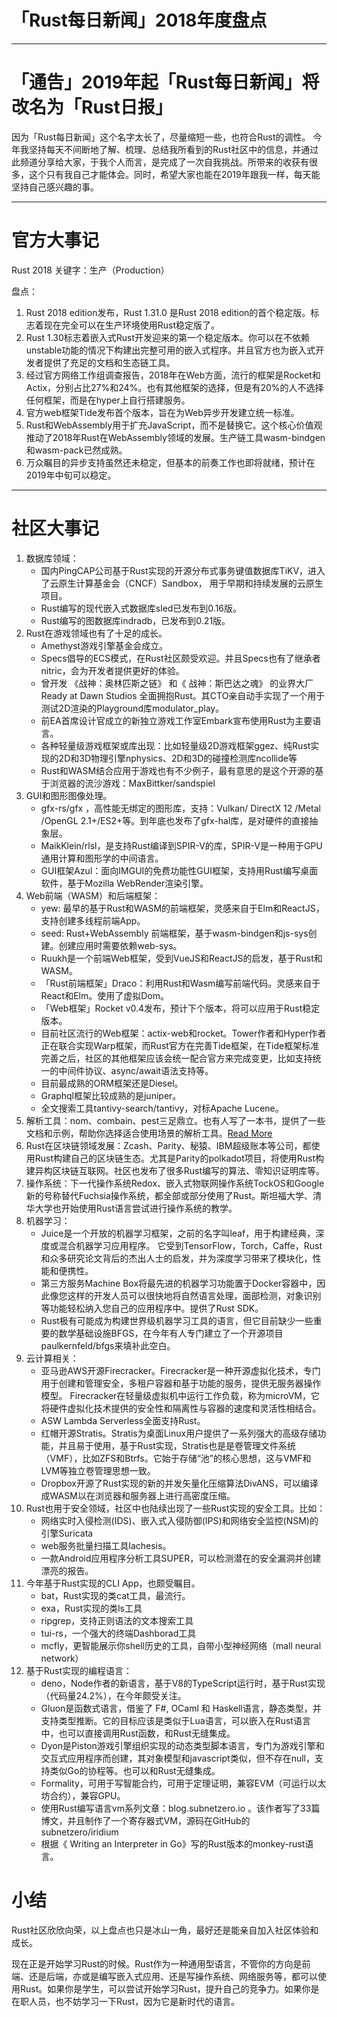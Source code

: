 # 「Rust每日新闻」2018年度盘点

---

# 「通告」2019年起「Rust每日新闻」将改名为「Rust日报」

因为「Rust每日新闻」这个名字太长了，尽量缩短一些，也符合Rust的调性。
今年我坚持每天不间断地了解、梳理、总结我所看到的Rust社区中的信息，并通过此频道分享给大家，于我个人而言，是完成了一次自我挑战。所带来的收获有很多，这个只有我自己才能体会。同时，希望大家也能在2019年跟我一样，每天能坚持自己感兴趣的事。

---

# 官方大事记

Rust 2018 关键字：生产（Production）

盘点：

1. Rust 2018 edition发布，Rust 1.31.0 是Rust 2018 edition的首个稳定版。标志着现在完全可以在生产环境使用Rust稳定版了。
2.  Rust 1.30标志着嵌入式Rust开发迎来的第一个稳定版本。你可以在不依赖unstable功能的情况下构建出完整可用的嵌入式程序。并且官方也为嵌入式开发者提供了充足的文档和生态链工具。
3. 经过官方网络工作组调查报告，2018年在Web方面，流行的框架是Rocket和Actix，分别占比27%和24%。也有其他框架的选择，但是有20%的人不选择任何框架，而是在hyper上自行搭建服务。
4. 官方web框架Tide发布首个版本，旨在为Web异步开发建立统一标准。
5. Rust和WebAssembly用于扩充JavaScript，而不是替换它。这个核心价值观推动了2018年Rust在WebAssembly领域的发展。生产链工具wasm-bindgen和wasm-pack已然成熟。
6. 万众瞩目的异步支持虽然还未稳定，但基本的前奏工作也即将就绪，预计在2019年中旬可以稳定。

---

# 社区大事记

1. 数据库领域：
    - 国内PingCAP公司基于Rust实现的开源分布式事务键值数据库TiKV，进入了云原生计算基金会（CNCF）Sandbox， 用于早期和持续发展的云原生项目。
    - Rust编写的现代嵌入式数据库sled已发布到0.16版。
    - Rust编写的图数据库indradb，已发布到0.21版。
2. Rust在游戏领域也有了十足的成长。
    - Amethyst游戏引擎基金会成立。
    - Specs倡导的ECS模式，在Rust社区颇受欢迎。并且Specs也有了继承者nitric，会为开发者提供更好的体验。
    - 曾开发 《战神：奥林匹斯之链》 和《 战神：斯巴达之魂》 的业界大厂 Ready at Dawn Studios 全面拥抱Rust。其CTO亲自动手实现了一个用于测试2D渲染的Playground库modulator_play。
    - 前EA首席设计官成立的新独立游戏工作室Embark宣布使用Rust为主要语言。
    - 各种轻量级游戏框架或库出现：比如轻量级2D游戏框架ggez、纯Rust实现的2D和3D物理引擎nphysics、2D和3D的碰撞检测库ncollide等
    - Rust和WASM结合应用于游戏也有不少例子，最有意思的是这个开源的基于浏览器的流沙游戏：MaxBittker/sandspiel
3. GUI和图形图像处理。
    - gfx-rs/gfx ，高性能无绑定的图形库，支持：Vulkan/ DirectX 12 /Metal /OpenGL 2.1+/ES2+等。到年底也发布了gfx-hal库，是对硬件的直接抽象层。
    - MaikKlein/rlsl，是支持Rust编译到SPIR-V的库，SPIR-V是一种用于GPU通用计算和图形学的中间语言。
    - GUI框架Azul：面向IMGUI的免费功能性GUI框架，支持用Rust编写桌面软件，基于Mozilla WebRender渲染引擎。
4. Web前端（WASM）和后端框架：
    - yew: 最早的基于Rust和WASM的前端框架，灵感来自于Elm和ReactJS，支持创建多线程前端App。
    - seed: Rust+WebAssembly 前端框架，基于wasm-bindgen和js-sys创建。创建应用时需要依赖web-sys。
    - Ruukh是一个前端Web框架，受到VueJS和ReactJS的启发，基于Rust和WASM。
    - 「Rust前端框架」Draco：利用Rust和Wasm编写前端代码。灵感来自于React和Elm。使用了虚拟Dom。
    - 「Web框架」Rocket v0.4发布，预计下个版本，将可以应用于Rust稳定版本。
    - 目前社区流行的Web框架：actix-web和rocket。Tower作者和Hyper作者正在联合实现Warp框架，而Rust官方在完善Tide框架，在Tide框架标准完善之后，社区的其他框架应该会统一配合官方来完成变更，比如支持统一的中间件协议、async/await语法支持等。
    - 目前最成熟的ORM框架还是Diesel。
    - Graphql框架比较成熟的是juniper。
    - 全文搜索工具tantivy-search/tantivy，对标Apache Lucene。
5. 解析工具：nom、combain、pest三足鼎立。也有人写了一本书，提供了一些文档和示例，帮助你选择适合使用场景的解析工具。[Read More](https://freemasen.github.io/parsers_presentation/)
6. Rust在区块链领域发展：Zcash、Parity、秘猿、IBM超级账本等公司，都使用Rust构建自己的区块链生态。尤其是Parity的polkadot项目，将使用Rust构建异构区块链互联网。社区也发布了很多Rust编写的算法、零知识证明库等。
7. 操作系统：下一代操作系统Redox、嵌入式物联网操作系统TockOS和Google新的号称替代Fuchsia操作系统，都全部或部分使用了Rust。斯坦福大学、清华大学也开始使用Rust语言尝试进行操作系统的教学。
8. 机器学习：
    - Juice是一个开放的机器学习框架，之前的名字叫leaf，用于构建经典，深度或混合机器学习应用程序。 它受到TensorFlow，Torch，Caffe，Rust和众多研究论文背后的杰出人士的启发，并为深度学习带来了模块化，性能和便携性。
    - 第三方服务Machine Box将最先进的机器学习功能置于Docker容器中，因此像您这样的开发人员可以很快地将自然语言处理，面部检测，对象识别等功能轻松纳入您自己的应用程序中。提供了Rust SDK。
    - Rust极有可能成为构建世界级机器学习工具的语言，但它目前缺少一些重要的数学基础设施BFGS，在今年有人专门建立了一个开源项目paulkernfeld/bfgs来填补此空白。
9. 云计算相关：
    - 亚马逊AWS开源Firecracker。Firecracker是一种开源虚拟化技术，专门用于创建和管理安全，多租户容器和基于功能的服务，提供无服务器操作模型。 Firecracker在轻量级虚拟机中运行工作负载，称为microVM，它将硬件虚拟化技术提供的安全性和隔离性与容器的速度和灵活性相结合。
    - ASW Lambda Serverless全面支持Rust。
    - 红帽开源Stratis。Stratis为桌面Linux用户提供了一系列强大的高级存储功能，并且易于使用，基于Rust实现，Stratis也是是卷管理文件系统（VMF），比如ZFS和Btrfs。它始于存储“池”的核心思想，这与VMF和LVM等独立卷管理思想一致。
    - Dropbox开源了Rust实现的新的并发矢量化压缩算法DivANS，可以编译成WASM以在浏览器和服务器上进行高密度压缩。
10. Rust也用于安全领域，社区中也陆续出现了一些Rust实现的安全工具。比如：
    - 网络实时入侵检测(IDS)、嵌入式入侵防御(IPS)和网络安全监控(NSM)的引擎Suricata
    - web服务批量扫描工具lachesis。
    - 一款Android应用程序分析工具SUPER，可以检测潜在的安全漏洞并创建漂亮的报告。
11. 今年基于Rust实现的CLI App，也颇受瞩目。
    - bat，Rust实现的类cat工具，最流行。
    - exa，Rust实现的类ls工具
    - ripgrep，支持正则语法的文本搜索工具
    - tui-rs，一个强大的终端Dashborad工具
    - mcfly，更智能展示你shell历史的工具，自带小型神经网络（mall neural network）
12. 基于Rust实现的编程语言：
    - deno，Node作者的新语言，基于V8的TypeScript运行时，基于Rust实现（代码量24.2%），在今年颇受关注。
    - Gluon是函数式语言，借鉴了 F#, OCaml 和 Haskell语言，静态类型，并支持类型推断。它的目标应该是类似于Lua语言，可以嵌入在Rust语言中，也可以直接调用Rust函数，和Rust无缝集成。
    - Dyon是Piston游戏引擎组织实现的动态类型脚本语言，专门为游戏引擎和交互式应用程序而创建，其对象模型和javascript类似，但不存在null，支持类似Go的协程等。也可以和Rust无缝集成。
    - Formality，可用于写智能合约，可用于定理证明，兼容EVM（可运行以太坊合约），兼容GPU。
    - 使用Rust编写语言vm系列文章：blog.subnetzero.io 。该作者写了33篇博文，并且制作了一个寄存器式VM，源码在GitHub的subnetzero/iridium
    - 根据《 Writing an Interpreter in Go》写的Rust版本的monkey-rust语言。

# 小结

Rust社区欣欣向荣，以上盘点也只是冰山一角，最好还是能亲自加入社区体验和成长。

现在正是开始学习Rust的时候。Rust作为一种通用型语言，不管你的方向是前端、还是后端，亦或是编写嵌入式应用、还是写操作系统、网络服务等，都可以使用Rust。如果你是学生，可以尝试开始学习Rust，提升自己的竞争力。如果你是在职人员，也不妨学习一下Rust，因为它是新时代的语言。


   


